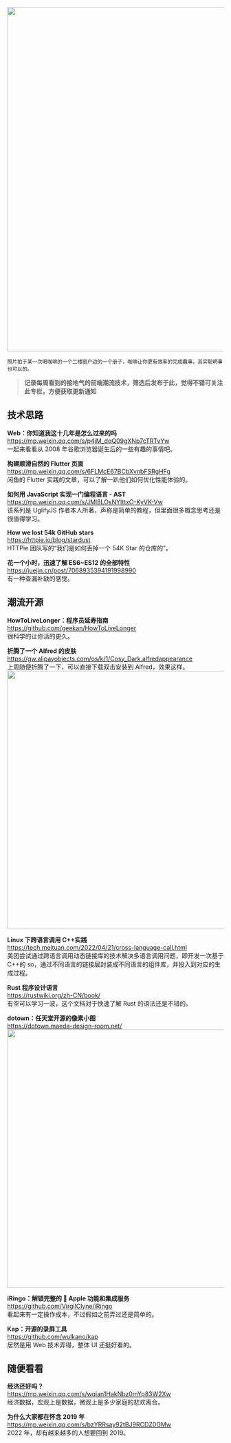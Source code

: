 <img src=https://gw.alipayobjects.com/zos/k/qs/1.jpg width=800/>

<small>照片拍于某一次喝咖啡的一个二楼窗户边的一个册子，咖啡让你更有效率的完成蠢事，其实聪明事也可以的。</small>

> **记录每周看到的接地气的前端潮流技术，筛选后发布于此，觉得不错可关注此专栏，方便获取更新通知**

## 技术思路

**Web：你知道我这十几年是怎么过来的吗**  
<https://mp.weixin.qq.com/s/p4jM_dqQ09gXNp7cTRTvYw>  
一起来看看从 2008 年谷歌浏览器诞生后的一些有趣的事情吧。

**构建顺滑自然的 Flutter 页面**  
<https://mp.weixin.qq.com/s/6FLMcE67BCbXvnbFSRgHFg>  
闲鱼的 Flutter 实践的文章，可以了解一趴他们如何优化性能体验的。

**如何用 JavaScript 实现一门编程语言 - AST**  
<https://mp.weixin.qq.com/s/JMl8LOsNYlttxO-KyVK-Vw>  
该系列是 UglifyJS 作者本人所著，声称是简单的教程，但里面很多概念思考还是很值得学习。

**How we lost 54k GitHub stars**  
<https://httpie.io/blog/stardust>  
HTTPie 团队写的“我们是如何丢掉一个 54K Star 的仓库的”。

**花一个小时，迅速了解 ES6~ES12 的全部特性**  
<https://juejin.cn/post/7068935394191998990>  
有一种查漏补缺的感觉。

## 潮流开源

**HowToLiveLonger：程序员延寿指南**  
<https://github.com/geekan/HowToLiveLonger>  
很科学的让你活的更久。

**折腾了一个 Alfred 的皮肤**  
<https://gw.alipayobjects.com/os/k/1/Cosy_Dark.alfredappearance>  
上周随便折腾了一下，可以直接下载双击安装到 Alfred，效果这样。
<img src=https://gw.alipayobjects.com/zos/k/zh/BNiHNj.jpg width=600/>

**Linux 下跨语言调用 C++实践**  
<https://tech.meituan.com/2022/04/21/cross-language-call.html>  
美团尝试通过跨语言调用动态链接库的技术解决多语言调用问题，即开发一次基于 C++的 so，通过不同语言的链接层封装成不同语言的组件库，并投入到对应的生成过程。

**Rust 程序设计语言**  
<https://rustwiki.org/zh-CN/book/>  
有空可以学习一波，这个文档对于快速了解 Rust 的语法还是不错的。

**dotown：任天堂开源的像素小图**  
<https://dotown.maeda-design-room.net/>  
<img src=https://gw.alipayobjects.com/zos/k/gd/wYam77.jpg width=600/>

**iRingo：解锁完整的  Apple 功能和集成服务**  
<https://github.com/VirgilClyne/iRingo>  
看起来有一定操作成本，不过假如之前弄过还是简单的。

**Kap：开源的录屏工具**  
<https://github.com/wulkano/kap>  
居然是用 Web 技术弄得，整体 UI 还挺好看的。

## 随便看看

**经济还好吗？**  
<https://mp.weixin.qq.com/s/wqian1HakNbz0mYp83W2Xw>  
经济数据，宏观上是数据，微观上是多少家庭的悲欢离合。

**为什么大家都在怀念 2019 年**  
<https://mp.weixin.qq.com/s/bzYRRsay92tBJ9RCDZ0GMw>  
2022 年，却有越来越多的人想要回到 2019。
